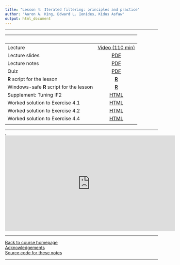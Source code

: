 ```yaml
---
title: "Lesson 4: Iterated filtering: principles and practice"
author: "Aaron A. King, Edward L. Ionides, Kidus Asfaw"
output: html_document
---
```


----------------------

| &nbsp;                                   | &nbsp;                                                                                      |
|:-----------------------------------------|:-------------------------------------------------------------------------------------------:|
| Lecture                                  | [Video (110 min)](https://www.youtube.com/playlist?list=PLluGwj6FGt2S9cNE-rD3CZJY6X_KydOMi) |
| Lecture slides                           | [PDF](slides.pdf)                                                                           |
| Lecture notes                            | [PDF](notes.pdf)                                                                            |
| Quiz                                     | [PDF](quiz.pdf)                                                                             |
| **R** script for the lesson              | [**R**](main.R)                                                                             |
| Windows-safe **R** script for the lesson | [**R**](main_win.R)                                                                         |
| Supplement: Tuning IF2                   | [HTML](if2_settings.html)                                                                   |
| Worked solution to Exercise 4.1          | [HTML](Q_fit_seir.html)                                                                     |
| Worked solution to Exercise 4.2          | [HTML](Q_fitall.html)                                                                       |
| Worked solution to Exercise 4.4          | [HTML](Q_check_code.html)                                                                   |
|                                          |                                                                                             |

----------------------

<iframe width="0" height="0"></iframe>

<iframe data-external=1 width="560" height="315" src="https://www.youtube-nocookie.com/embed/videoseries?list=PLluGwj6FGt2S9cNE-rD3CZJY6X_KydOMi" frameborder="0" allow="accelerometer; autoplay; encrypted-media; gyroscope; picture-in-picture" allowfullscreen></iframe>

----------------------

[Back to course homepage](../index.html)  
[Acknowledgements](../acknowledge.html)  
[Source code for these notes](http://github.com/kingaa/sbied/tree/master/mif/)  

----------------------
